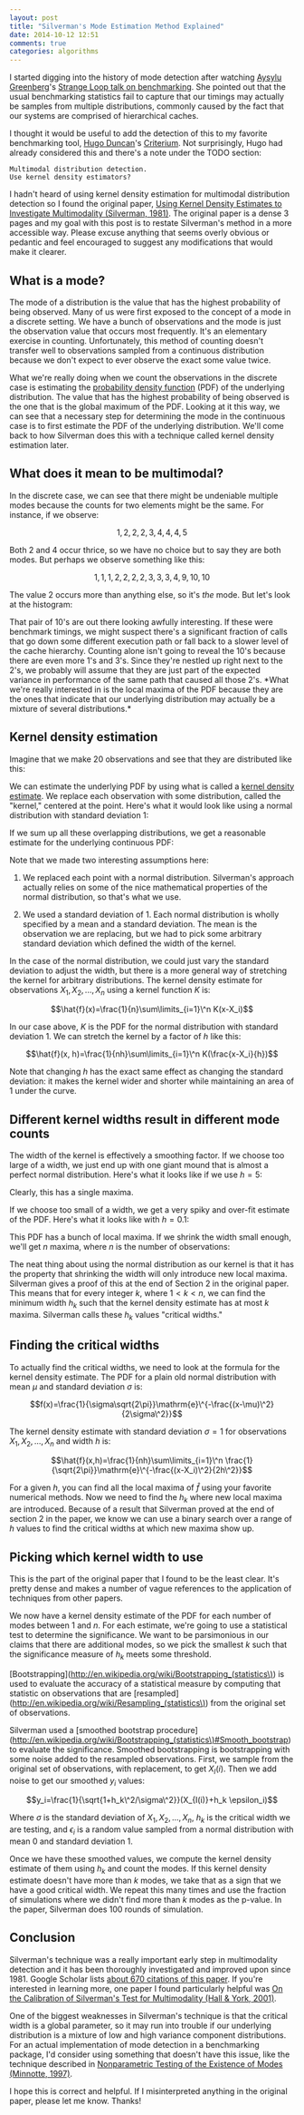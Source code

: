 ```yaml
---
layout: post
title: "Silverman's Mode Estimation Method Explained"
date: 2014-10-12 12:51
comments: true
categories: algorithms
---
```

<script src="http://d3js.org/d3.v2.js"></script>
<div>
  <style type="text/css">

     .chart {
       font-size: 10px;
       margin-top: -40px;
     }

     .point {
       fill: steelblue;
       fill-opacity: 0.5;
       stroke: black;
       stroke-width: 1
       stroke-opacity: 0.5;
     }

     .axis path, .axis line {
       fill: none;
       stroke: #000;
       shape-rendering: crispEdges;
     }

     .area {
       fill: steelblue;
       fill-opacity: 0.25;
       stroke: #000;
       stroke-opacity: 0.5;
     }

     .summedarea {
       fill: steelblue;
       fill-opacity: 0.75;
       stroke: #000;
       stroke-opacity: 0.5;
     }

    .bar rect {
        fill: steelblue;
        fill-opacity: 0.75;
        shape-rendering: crispEdges;
        stroke: #000;
        stroke-opacity: 0.5;

    }

    .bar text {
        fill: #fff;
    }


  </style>
</div>

<!-- Global Variables and Handlers: -->
<script type="text/javascript">

  var margin = {top: 50, right: 40, bottom: 40, left: 60},
      width = $('.entry-content').width();

  $(window).resize(function() {
    width = $('.entry-content').width();
  });

  function drawPoints(data, chart, height) {

    $(chart).empty();

    var x = d3.scale.linear()
        .domain([0, d3.max(data, function(d) { return d.value}) + 5])
        .range([0, width - margin.left - margin.right]);

    var y = d3.scale.ordinal()
        .domain(d3.range(data.length))
        .rangeRoundBands([height - margin.top - margin.bottom, 0], 0.2);

    var xAxis = d3.svg.axis()
        .scale(x)
        .orient('bottom')
        .tickPadding(8)
	.ticks(8);

    var yAxis = d3.svg.axis()
        .scale(y)
        .orient('left')
        .tickPadding(8)
        .tickSize(0);

    var svg = d3.select(chart).append('svg')
        .attr('width', width)
        .attr('height', height)
        .attr('class', 'chart')
	      .append('g')
        .attr('transform', 'translate(' + margin.left + ', ' + margin.top + ')');

    svg.selectAll('.chart')
        .data(data)
	    .enter().append('circle')
        .attr('class', 'point')
        .attr('cx', function(d, i) { return x(d.value) })
        .attr('cy', 0)
        .attr('r', 3);

    svg.append('g')
        .attr('class', 'x axis')
        .call(xAxis);

  }

  function drawPointsWithResize(data, chart, height) {
    drawPoints(data, chart, height);
    $(window).resize(function() {drawPoints(data, chart, height); })
  };


     function drawOverlappingDistributions(data, chart, height) {

       $(chart).empty();

       var x = d3.scale.linear()
                       .domain([0, d3.max(data, function(d) { return d.value}) + 5])
                       .range([0, width - margin.left - margin.right]);

       var y = d3.scale.linear()
                       .domain([0, 0.5])
                       .range([height - margin.top - margin.bottom, 0]);

       var xAxis = d3.svg.axis()
                         .scale(x)
                         .orient('bottom')
                         .tickPadding(8)
                         .ticks(8);

       var yAxis = d3.svg.axis()
                         .scale(y)
                         .orient('left')
                         .tickPadding(8)
                         .tickSize(0);

       var svg = d3.select(chart).append('svg')
                   .attr('width', width)
                   .attr('height', height)
                   .attr('class', 'chart')
                   .append('g')
                   .attr('transform', 'translate(' + margin.left + ', ' + margin.top + ')');

       var line = d3.svg.line()
                        .x(function(d) {return x(d.q)})
                        .y(function(d) {return y(d.p)})

       var scale = 1 / Math.sqrt(2 * Math.PI);
       function gaussian(x, mean, sigma) {
         var z = (x - mean) / sigma;
         return scale * Math.exp(-0.5 * z * z) / sigma;
       };

       function subpoints(d) {
         return d3.range(d.value - 4, d.value + 4, 0.1).map(
           function (d2,i,a) {
             return {value: d2, height: gaussian(d2, d.value, 1)};
           });
       }

       data.forEach(function(d) {

         var area = d3.svg.area()
                          .interpolate("monotone")
                          .x(function(d) { return x(d.value); })
                          .y0(y(0))
                          .y1(function(d) { return y(d.height); });

         svg.append('path')
            .attr('class', 'area')
            .attr("d", area(subpoints(d)))
       });

       svg.selectAll('.chart')
          .data(data)
          .enter().append('circle')
          .attr('class', 'point')
          .attr('cx', function(d, i) { return x(d.value) })
          .attr('cy', y(0))
          .attr('r', 3);

       svg.append('g')
          .attr('class', 'x axis')
          .attr("transform", "translate(0," + (height - margin.top - margin.bottom) + ")")
          .call(xAxis);

     }

     function drawOverlappingDistributionsWithResize(data, chart, height) {
       drawOverlappingDistributions(data, chart, height);
       $(window).resize(function() {drawOverlappingDistributions(data, chart, height); })
     };


     function drawSummedDistributions(data, chart, height, stddev) {

       $(chart).empty();

       var scale = 1 / Math.sqrt(2 * Math.PI);
       function gaussian(x, mean, sigma) {
         var z = (x - mean) / sigma;
         return scale * Math.exp(-0.5 * z * z) / sigma;
       };

       var points = d3.range(0, 30, 0.01).concat(data.map(function(x) {return x.value}))
       .sort(function(a,b){return a-b})
                      .map(
         function (x,i,a) {
           var y = 0;
           data.forEach(function(d) {
             y += gaussian(x, d.value, stddev)
           });
           return {value: x, height: y};
         }

       );



       var x = d3.scale.linear()
                       .domain([0, d3.max(data, function(d) { return d.value}) + 5])
                       .range([0, width - margin.left - margin.right]);

       var y = d3.scale.linear()
                       .domain([0, d3.max(points, function(d) { return d.height})])
                       .range([height - margin.top - margin.bottom, 0]);

       var xAxis = d3.svg.axis()
                         .scale(x)
                         .orient('bottom')
                         .tickPadding(8)
                         .ticks(8);

       var yAxis = d3.svg.axis()
                         .scale(y)
                         .orient('left')
                         .tickPadding(8)
                         .tickSize(0);

       var svg = d3.select(chart).append('svg')
                   .attr('width', width)
                   .attr('height', height)
                   .attr('class', 'chart')
                   .append('g')
                   .attr('transform', 'translate(' + margin.left + ', ' + margin.top + ')');

       var line = d3.svg.line()
                        .x(function(d) {return x(d.q)})
                        .y(function(d) {return y(d.p)})

       var area = d3.svg.area()
                        .interpolate("monotone")
                        .x(function(d) { return x(d.value); })
                        .y0(y(0))
                        .y1(function(d) { return y(d.height); });

       svg.append('path')
          .attr('class', 'summedarea')
          .attr("d", area(points))

       svg.selectAll('.chart')
          .data(data)
          .enter().append('circle')
          .attr('class', 'point')
          .attr('cx', function(d, i) { return x(d.value) })
          .attr('cy', y(0))
          .attr('r', 3);


       svg.append('g')
          .attr('class', 'x axis')
          .attr("transform", "translate(0," + (height - margin.top - margin.bottom) + ")")
          .call(xAxis);

     }



     function drawSummedDistributionsWithResize(data, chart, height, stddev) {
       drawSummedDistributions(data, chart, height, stddev);
       $(window).resize(function() {drawSummedDistributions(data, chart, height, stddev); })
     };

     function drawHistogram(data, chart, height) {

       $(chart).empty();

       var x = d3.scale.linear()
                       .domain([0, 11])
                       .range([0, width - margin.left - margin.right]);

       var data = d3.layout.histogram()
                           .bins(x.ticks(10))(data);

       var y = d3.scale.linear()
                       .domain([0, d3.max(data, function(d) { return d.y; })])
                       .range([height - margin.top - margin.bottom, 0]);

       var xAxis = d3.svg.axis()
                         .scale(x)
                         .orient('bottom')
                         .tickPadding(8)
                         .ticks(8);

       var yAxis = d3.svg.axis()
                         .scale(y)
                         .orient('left')
                         .tickPadding(8)
                         .tickSize(0);

       var svg = d3.select(chart).append('svg')
                   .attr('width', width)
                   .attr('height', height)
                   .attr('class', 'chart')
                   .append('g')
                   .attr('transform', 'translate(' + margin.left + ', ' + margin.top + ')');

       var bar = svg.selectAll(".bar")
                    .data(data)
                    .enter().append("g")
                    .attr("class", "bar")
                    .attr("transform", function(d) { return "translate(" + x(d.x - 0.5) + "," + y(d.y) + ")"; });

       bar.append("rect")
          .attr("width", x(data[0].dx) - 3)
          .attr("height", function(d) {
            console.log(d + " " + y(d.y));
            return height - y(d.y) - margin.bottom - margin.top; });

       svg.append("g")
          .attr("class", "x axis")
          .attr("transform", "translate(0," + (height - margin.top - margin.bottom) + ")")
          .call(xAxis);

       svg.append("g")
          .attr("class", "y axis")
          .call(yAxis);


     }

     function drawHistogramWithResize(data, chart, height) {
       drawHistogram(data, chart, height);
       $(window).resize(function() {drawHistogram(data, chart, height); })
     };


</script>


I started digging into the history of mode detection after watching [Aysylu Greenberg](http://aysy.lu/)'s [Strange Loop talk on benchmarking](http://youtu.be/XmImGiVuJno).  She pointed out that the usual benchmarking statistics fail to capture that our timings may actually be samples from multiple distributions, commonly caused by the fact that our systems are comprised of hierarchical caches.

I thought it would be useful to add the detection of this to my favorite benchmarking tool, [Hugo Duncan](http://hugoduncan.org/)'s [Criterium](https://github.com/hugoduncan/criterium).  Not surprisingly, Hugo had already considered this and there's a note under the TODO section:

```
Multimodal distribution detection.
Use kernel density estimators?
```

I hadn't heard of using kernel density estimation for multimodal distribution detection so I found the original paper, [Using Kernel Density Estimates to Investigate Multimodality (Silverman, 1981)](http://www.stat.washington.edu/wxs/Stat593-s03/Literature/silverman-81a.pdf).  The original paper is a dense 3 pages and my goal with this post is to restate Silverman's method in a more accessible way.  Please excuse anything that seems overly obvious or pedantic and feel encouraged to suggest any modifications that would make it clearer.

## What is a mode?
The mode of a distribution is the value that has the highest probability of being observed.  Many of us were first exposed to the concept of a mode in a discrete setting.  We have a bunch of observations and the mode is just the observation value that occurs most frequently.  It's an elementary exercise in counting.  Unfortunately, this method of counting doesn't transfer well to observations sampled from a continuous distribution because we don't expect to ever observe the exact some value twice.

What we're really doing when we count the observations in the discrete case is estimating the [probability density function](http://en.wikipedia.org/wiki/Probability_density_function) (PDF) of the underlying distribution.  The value that has the highest probability of being observed is the one that is the global maximum of the PDF.  Looking at it this way, we can see that a necessary step for determining the mode in the continuous case is to first estimate the PDF of the underlying distribution.  We'll come back to how Silverman does this with a technique called kernel density estimation later.

## What does it mean to be multimodal?
In the discrete case, we can see that there might be undeniable multiple modes because the counts for two elements might be the same.  For instance, if we observe:

$$1,2,2,2,3,4,4,4,5$$

Both 2 and 4 occur thrice, so we have no choice but to say they are both modes.  But perhaps we observe something like this:

$$1,1,1,2,2,2,2,3,3,3,4,9,10,10$$

The value 2 occurs more than anything else, so it's *the* mode.  But let's look at the histogram:

<div id='hist'></div>
<script type='text/javascript'>
drawHistogramWithResize([1,1,1,2,2,2,2,3,3,3,4,9,10,10], '#hist', 300);
</script>
That pair of 10's are out there looking awfully interesting.  If these were benchmark timings, we might suspect there's a significant fraction of calls that go down some different execution path or fall back to a slower level of the cache hierarchy.  Counting alone isn't going to reveal the 10's because there are even more 1's and 3's.  Since they're nestled up right next to the 2's, we probably will assume that they are just part of the expected variance in performance of the same path that caused all those 2's.  *What we're really interested in is the local maxima of the PDF because they are the ones that indicate that our underlying distribution may actually be a mixture of several distributions.*

## Kernel density estimation
Imagine that we make 20 observations and see that they are distributed like this:
<div id='chart-1'></div>
<script type='text/javascript'>

  var data = [
{value: 13.1138}, {value: 10.6519}, {value: 20.5735}, {value: 7.89327}, {value: 9.02554}, {value: 20.8411}, {value: 8.84072}, {value: 10.6273}, {value: 13.5194}, {value: 17.9757}, {value: 10.1086}, {value: 8.68131}, {value: 7.16192}, {value: 19.9496}, {value: 8.77111}, {value: 19.5314}, {value: 9.40915}, {value: 12.8664}, {value: 23.1322}, {value: 13.5008}];
  drawPointsWithResize(data, '#chart-1', 90);
</script>

We can estimate the underlying PDF by using what is called a [kernel density estimate](http://en.wikipedia.org/wiki/Kernel_density_estimation).  We replace each observation with some distribution, called the "kernel," centered at the point.  Here's what it would look like using a normal distribution with standard deviation 1:

<div id='chart-2'></div>
<script type='text/javascript'>
    drawOverlappingDistributionsWithResize(data, '#chart-2', 200);
</script>

If we sum up all these overlapping distributions, we get a reasonable estimate for the underlying continuous PDF:

<div id='chart-3'></div>
<script type='text/javascript'>
     drawSummedDistributionsWithResize(data, '#chart-3', 300, 1);
</script>

Note that we made two interesting assumptions here:

1. We replaced each point with a normal distribution.  Silverman's approach actually relies on some of the nice mathematical properties of the normal distribution, so that's what we use.

2. We used a standard deviation of 1.  Each normal distribution is wholly specified by a mean and a standard deviation.  The mean is the observation we are replacing, but we had to pick some arbitrary standard deviation which defined the width of the kernel.

In the case of the normal distribution, we could just vary the standard deviation to adjust the width, but there is a more general way of stretching the kernel for arbitrary distributions.  The kernel density estimate for observations $X_1,X_2,...,X_n$ using a kernel function $K$ is:

$$\hat{f}(x)=\frac{1}{n}\sum\limits_{i=1}\^n K(x-X_i)$$

In our case above, $K$ is the PDF for the normal distribution with standard deviation 1.  We can stretch the kernel by a factor of $h$ like this:

$$\hat{f}(x, h)=\frac{1}{nh}\sum\limits_{i=1}\^n K(\frac{x-X_i}{h})$$

Note that changing $h$ has the exact same effect as changing the standard deviation: it makes the kernel wider and shorter while maintaining an area of 1 under the curve.

## Different kernel widths result in different mode counts
The width of the kernel is effectively a smoothing factor.  If we choose too large of a width, we just end up with one giant mound that is almost a perfect normal distribution.  Here's what it looks like if we use $h=5$:

<div id='chart-4'></div>
<script type='text/javascript'>
     drawSummedDistributionsWithResize(data, '#chart-4', 300, 5);
</script>

Clearly, this has a single maxima.

If we choose too small of a width, we get a very spiky and over-fit estimate of the PDF.  Here's what it looks like with $h = 0.1$:

<div id='chart-5'></div>
<script type='text/javascript'>
drawSummedDistributionsWithResize(data, '#chart-5', 300, 0.1);
</script>

This PDF has a bunch of local maxima.  If we shrink the width small enough, we'll get $n$ maxima, where $n$ is the number of observations:

<div id='chart-6'></div>
<script type='text/javascript'>
drawSummedDistributionsWithResize(data, '#chart-6', 300, 0.005);
</script>


The neat thing about using the normal distribution as our kernel is that it has the property that shrinking the width will only introduce new local maxima.  Silverman gives a proof of this at the end of Section 2 in the original paper.  This means that for every integer $k$, where $1<k<n$, we can find the minimum width $h_k$ such that the kernel density estimate has at most $k$ maxima.  Silverman calls these $h_k$ values "critical widths."

## Finding the critical widths
To actually find the critical widths, we need to look at the formula for the kernel density estimate.  The PDF for a plain old normal distribution with mean $\mu$ and standard deviation $\sigma$ is:

$$f(x)=\frac{1}{\sigma\sqrt{2\pi}}\mathrm{e}\^{-\frac{(x-\mu)\^2}{2\sigma\^2}}$$

The kernel density estimate with standard deviation $\sigma=1$ for observations $X_1,X_2,...,X_n$ and width $h$ is:

$$\hat{f}(x,h)=\frac{1}{nh}\sum\limits_{i=1}\^n \frac{1}{\sqrt{2\pi}}\mathrm{e}\^{-\frac{(x-X_i)\^2}{2h\^2}}$$

For a given $h$, you can find all the local maxima of $\hat{f}$ using your favorite numerical methods.  Now we need to find the $h_k$ where new local maxima are introduced.  Because of a result that Silverman proved at the end of section 2 in the paper, we know we can use a binary search over a range of $h$ values to find the critical widths at which new maxima show up.

## Picking which kernel width to use
This is the part of the original paper that I found to be the least clear.  It's pretty dense and makes a number of vague references to the application of techniques from other papers.

We now have a kernel density estimate of the PDF for each number of modes between $1$ and $n$.  For each estimate, we're going to use a statistical test to determine the significance.  We want to be parsimonious in our claims that there are additional modes, so we pick the smallest $k$ such that the significance measure of $h_k$ meets some threshold.

[Bootstrapping](http://en.wikipedia.org/wiki/Bootstrapping_(statistics\)) is used to evaluate the accuracy of a statistical measure by computing that statistic on observations that are [resampled](http://en.wikipedia.org/wiki/Resampling_(statistics\)) from the original set of observations.

Silverman used a [smoothed bootstrap procedure](http://en.wikipedia.org/wiki/Bootstrapping_(statistics\)#Smooth_bootstrap) to evaluate the significance.  Smoothed bootstrapping is bootstrapping with some noise added to the resampled observations.  First, we sample from the original set of observations, with replacement, to get $X_I(i)$.  Then we add noise to get our smoothed $y_i$ values:

$$y_i=\frac{1}{\sqrt{1+h_k\^2/\sigma\^2}}(X_{I(i)}+h_k \epsilon_i)$$

Where $\sigma$ is the standard deviation of $X_1,X_2,...,X_n$, $h_k$ is the critical width we are testing, and $\epsilon_i$ is a random value sampled from a normal distribution with mean 0 and standard deviation 1.

Once we have these smoothed values, we compute the kernel density estimate of them using $h_k$ and count the modes.  If this kernel density estimate doesn't have more than $k$ modes, we take that as a sign that we have a good critical width.  We repeat this many times and use the fraction of simulations where we didn't find more than $k$ modes as the p-value.  In the paper, Silverman does 100 rounds of simulation.

## Conclusion
Silverman's technique was a really important early step in multimodality detection and it has been thoroughly investigated and improved upon since 1981.  Google Scholar lists [about 670 citations of this paper](http://scholar.google.com/scholar?espv=2&bav=on.2,or.r_cp.r_qf.&bvm=bv.77161500,d.cGE&ion=1&biw=1680&bih=938&dpr=2&um=1&ie=UTF-8&lr=&cites=18163244822709704741).  If you're interested in learning more, one paper I found particularly helpful was [On the Calibration of Silverman's Test for Multimodality (Hall & York, 2001)](http://www3.stat.sinica.edu.tw/statistica/oldpdf/A11n28.pdf).

One of the biggest weaknesses in Silverman's technique is that the critical width is a global parameter, so it may run into trouble if our underlying distribution is a mixture of low and high variance component distributions.  For an actual implementation of mode detection in a benchmarking package, I'd consider using something that doesn't have this issue, like the technique described in [Nonparametric Testing of the Existence of Modes (Minnotte, 1997)](http://private.igf.edu.pl/~jnn/Literatura_tematu/Minnotte_1997.pdf).

I hope this is correct and helpful.  If I misinterpreted anything in the original paper, please let me know.  Thanks!
